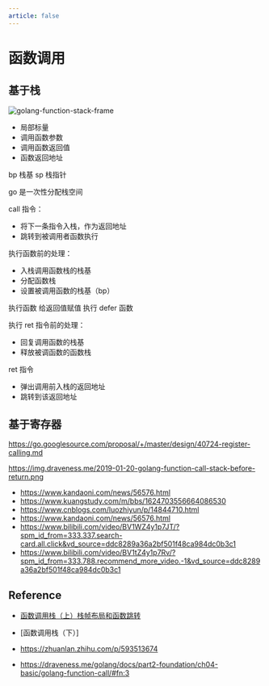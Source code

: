 ```yaml
---
article: false
---
```


# 函数调用

## 基于栈 <Badge text="1.16" type="tip"/>

![golang-function-stack-frame](https://cdn.alomerry.com/blog/assets/img/notes/golang/golang/golang-function-stack-frame.png)

- 局部标量
- 调用函数参数
- 调用函数返回值
- 函数返回地址

bp 栈基
sp 栈指针

go 是一次性分配栈空间

call 指令：

- 将下一条指令入栈，作为返回地址
- 跳转到被调用者函数执行

执行函数前的处理：

- 入栈调用函数栈的栈基
- 分配函数栈
- 设置被调用函数的栈基（bp）

执行函数
给返回值赋值
执行 defer 函数


执行 ret 指令前的处理：

- 回复调用函数的栈基
- 释放被调函数的函数栈

ret 指令

- 弹出调用前入栈的返回地址
- 跳转到该返回地址

## 基于寄存器 <Badge text="1.17+" type="tip"/>

https://go.googlesource.com/proposal/+/master/design/40724-register-calling.md

https://img.draveness.me/2019-01-20-golang-function-call-stack-before-return.png

- https://www.kandaoni.com/news/56576.html
- https://www.kuangstudy.com/m/bbs/1624703556664086530
- https://www.cnblogs.com/luozhiyun/p/14844710.html
- https://www.kandaoni.com/news/56576.html
- https://www.bilibili.com/video/BV1WZ4y1p7JT/?spm_id_from=333.337.search-card.all.click&vd_source=ddc8289a36a2bf501f48ca984dc0b3c1
- https://www.bilibili.com/video/BV1tZ4y1p7Rv/?spm_id_from=333.788.recommend_more_video.-1&vd_source=ddc8289a36a2bf501f48ca984dc0b3c1


## Reference

- [函数调用栈（上）栈帧布局和函数跳转](https://www.bilibili.com/video/BV1WZ4y1p7JT)
- [函数调用栈（下）]

- https://zhuanlan.zhihu.com/p/593513674
- https://draveness.me/golang/docs/part2-foundation/ch04-basic/golang-function-call/#fn:3